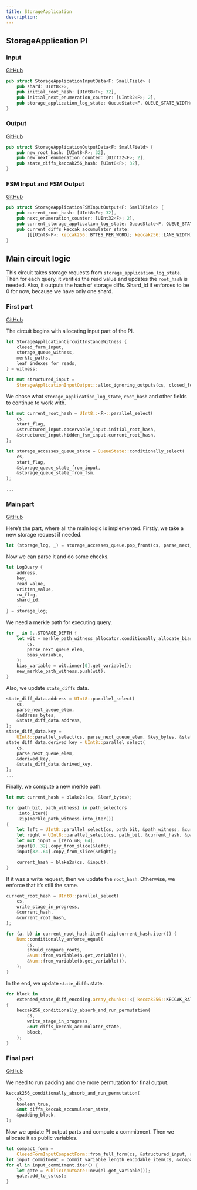 ```yaml
---
title: StorageApplication
description:
---
```


## StorageApplication PI

### Input
[GitHub](%%zk_git_repo_era-zkevm_circuits%%/blob/main/src/storage_application/input.rs#L56)

```rust
pub struct StorageApplicationInputData<F: SmallField> {
    pub shard: UInt8<F>,
    pub initial_root_hash: [UInt8<F>; 32],
    pub initial_next_enumeration_counter: [UInt32<F>; 2],
    pub storage_application_log_state: QueueState<F, QUEUE_STATE_WIDTH>,
}
```

### Output
[GitHub](%%zk_git_repo_era-zkevm_circuits%%/blob/main/src/storage_application/input.rs#L77)

```rust
pub struct StorageApplicationOutputData<F: SmallField> {
    pub new_root_hash: [UInt8<F>; 32],
    pub new_next_enumeration_counter: [UInt32<F>; 2],
    pub state_diffs_keccak256_hash: [UInt8<F>; 32],
}
```

### FSM Input and FSM Output
[GitHub](%%zk_git_repo_era-zkevm_circuits%%/blob/main/src/storage_application/input.rs#L29)

```rust
pub struct StorageApplicationFSMInputOutput<F: SmallField> {
    pub current_root_hash: [UInt8<F>; 32],
    pub next_enumeration_counter: [UInt32<F>; 2],
    pub current_storage_application_log_state: QueueState<F, QUEUE_STATE_WIDTH>,
    pub current_diffs_keccak_accumulator_state:
        [[[UInt8<F>; keccak256::BYTES_PER_WORD]; keccak256::LANE_WIDTH]; keccak256::LANE_WIDTH],
}
```

## Main circuit logic

This circuit takes storage requests from `storage_application_log_state`. Then for each query, it verifies the read
value and updates the `root_hash` is needed. Also, it outputs the hash of storage diffs. Shard_id if enforces to be 0
for now, because we have only one shard.

### First part
[GitHub](%%zk_git_repo_era-zkevm_circuits%%/blob/main/src/storage_application/mod.rs#L281)

The circuit begins with allocating input part of the PI.

```rust
let StorageApplicationCircuitInstanceWitness {
    closed_form_input,
    storage_queue_witness,
    merkle_paths,
    leaf_indexes_for_reads,
} = witness;

let mut structured_input =
    StorageApplicationInputOutput::alloc_ignoring_outputs(cs, closed_form_input.clone());
```

We chose what `storage_application_log_state`, `root_hash` and other fields to continue to work with.

```rust
let mut current_root_hash = UInt8::<F>::parallel_select(
    cs,
    start_flag,
    &structured_input.observable_input.initial_root_hash,
    &structured_input.hidden_fsm_input.current_root_hash,
);

let storage_accesses_queue_state = QueueState::conditionally_select(
    cs,
    start_flag,
    &storage_queue_state_from_input,
    &storage_queue_state_from_fsm,
);

...
```

### Main part
[GitHub](%%zk_git_repo_era-zkevm_circuits%%/blob/main/src/storage_application/mod.rs#L393)

Here’s the part, where all the main logic is implemented. Firstly, we take a new storage request if needed.

```rust
let (storage_log, _) = storage_accesses_queue.pop_front(cs, parse_next_queue_elem);
```

Now we can parse it and do some checks.

```rust
let LogQuery {
    address,
    key,
    read_value,
    written_value,
    rw_flag,
    shard_id,
    ..
} = storage_log;
```

We need a merkle path for executing query.

```rust
for _ in 0..STORAGE_DEPTH {
    let wit = merkle_path_witness_allocator.conditionally_allocate_biased(
        cs,
        parse_next_queue_elem,
        bias_variable,
    );
    bias_variable = wit.inner[0].get_variable();
    new_merkle_path_witness.push(wit);
}
```

Also, we update `state_diffs` data.

```rust
state_diff_data.address = UInt8::parallel_select(
    cs,
    parse_next_queue_elem,
    &address_bytes,
    &state_diff_data.address,
);
state_diff_data.key =
    UInt8::parallel_select(cs, parse_next_queue_elem, &key_bytes, &state_diff_data.key);
state_diff_data.derived_key = UInt8::parallel_select(
    cs,
    parse_next_queue_elem,
    &derived_key,
    &state_diff_data.derived_key,
);
...
```

Finally, we compute a new merkle path.

```rust
let mut current_hash = blake2s(cs, &leaf_bytes);

for (path_bit, path_witness) in path_selectors
    .into_iter()
    .zip(merkle_path_witness.into_iter())
{
    let left = UInt8::parallel_select(cs, path_bit, &path_witness, &current_hash);
    let right = UInt8::parallel_select(cs, path_bit, &current_hash, &path_witness);
    let mut input = [zero_u8; 64];
    input[0..32].copy_from_slice(&left);
    input[32..64].copy_from_slice(&right);

    current_hash = blake2s(cs, &input);
}
```

If it was a write request, then we update the `root_hash`. Otherwise, we enforce that it’s still the same.

```rust
current_root_hash = UInt8::parallel_select(
    cs,
    write_stage_in_progress,
    &current_hash,
    &current_root_hash,
);

for (a, b) in current_root_hash.iter().zip(current_hash.iter()) {
    Num::conditionally_enforce_equal(
        cs,
        should_compare_roots,
        &Num::from_variable(a.get_variable()),
        &Num::from_variable(b.get_variable()),
    );
}
```

In the end, we update `state_diffs` state.

```rust
for block in
    extended_state_diff_encoding.array_chunks::<{ keccak256::KECCAK_RATE_BYTES }>()
{
    keccak256_conditionally_absorb_and_run_permutation(
        cs,
        write_stage_in_progress,
        &mut diffs_keccak_accumulator_state,
        block,
    );
}
```

### Final part
[GitHub](%%zk_git_repo_era-zkevm_circuits%%/blob/main/src/storage_application/mod.rs#L643)

We need to run padding and one more permutation for final output.

```rust
keccak256_conditionally_absorb_and_run_permutation(
    cs,
    boolean_true,
    &mut diffs_keccak_accumulator_state,
    &padding_block,
);
```

Now we update PI output parts and compute a commitment. Then we allocate it as public variables.

```rust
let compact_form =
    ClosedFormInputCompactForm::from_full_form(cs, &structured_input, round_function);
let input_commitment = commit_variable_length_encodable_item(cs, &compact_form, round_function);
for el in input_commitment.iter() {
    let gate = PublicInputGate::new(el.get_variable());
    gate.add_to_cs(cs);
}
```
